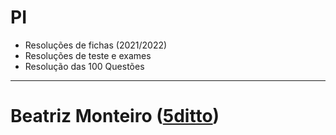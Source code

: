# PI

- Resoluções de fichas (2021/2022)
- Resoluções de teste e exames 
- Resolução das 100 Questões

---

#  Beatriz Monteiro ([5ditto](https://github.com/5ditto))

